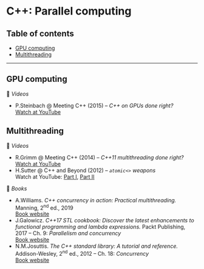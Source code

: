 # C++: Parallel computing

## Table of contents

* [GPU computing](#gpu-computing)
* [Multithreading](#multithreading)

---

## GPU computing

:movie_camera: *Videos*

* P.Steinbach @ Meeting C++ (2015) &ndash; *C++ on GPUs done right?*\
[Watch at YouTube](https://www.youtube.com/watch?v=z43l_LaOqnM)

## Multithreading

:movie_camera: *Videos*

* R.Grimm @ Meeting C++ (2014) &ndash; *C++11 multithreading done right?*\
[Watch at YouTube](https://www.youtube.com/watch?v=paK38WAq8WY)
* H.Sutter @ C++ and Beyond (2012) &ndash; *`atomic<>` weapons*\
Watch at YouTube: [Part I](https://www.youtube.com/watch?v=A8eCGOqgvH4), [Part II](https://www.youtube.com/watch?v=KeLBd2EJLOU)

:book: *Books*

* A.Williams. *C++ concurrency in action: Practical multithreading.* Manning, 2<sup>nd</sup> ed., 2019\
[Book website](https://www.manning.com/books/c-plus-plus-concurrency-in-action-second-edition)
* J.Galowicz. *C++17 STL cookbook: Discover the latest enhancements to functional programming and lambda expressions.* Packt Publishing, 2017 &ndash; Ch. 9: *Parallelism and concurrency*\
[Book website](https://www.packtpub.com/application-development/c17-stl-cookbook)
* N.M.Josuttis. *The C++ standard library: A tutorial and reference.* Addison-Wesley, 2<sup>nd</sup> ed., 2012 &ndash; Ch. 18: *Concurrency*\
[Book website](http://www.cppstdlib.com/)

